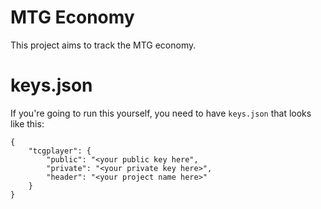 # MTG Economy
This project aims to track the MTG economy.

# keys.json
If you're going to run this yourself, you need to have `keys.json` that looks like this:
```
{
    "tcgplayer": {
        "public": "<your public key here",
        "private": "<your private key here>",
        "header": "<your project name here>"
    }
}
```